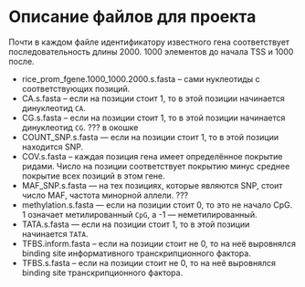 # Описание файлов для проекта

Почти в каждом файле идентификатору известного гена соответствует последовательность длины 2000. 1000 элементов до начала TSS и 1000 после.

- rice_prom_fgene.1000_1000.2000.s.fasta – сами нуклеотиды с соответствующих позиций.
- CA.s.fasta – если на позиции стоит 1, то в этой позиции начинается динуклеотид `CA`.
- CG.s.fasta – если на позиции стоит 1, то в этой позиции начинается динуклеотид `CG`. ??? в окошке
- COUNT_SNP.s.fasta — если на позиции стоит 1, то в этой позиции находится SNP.
- COV.s.fasta – каждая позиция гена имеет определённое покрытие ридами. Число на позиции соответствует покрытию минус среднее покрытие всех позиций в этом гене.
- MAF_SNP.s.fasta — на тех позициях, которые являются SNP, стоит число MAF, частота минорной аллели. ???
- methylation.s.fasta — если на позиции стоит 0, то это не начало CpG. 1 означает метилированный `CpG`, а -1 — неметилированный. 
- TATA.s.fasta — если на позиции стоит 1, то в этой позиции начинается `TATA`.
- TFBS.inform.fasta – если на позиции стоит не 0, то на неё выровнялся binding site информативного транскрипционного фактора.
- TFBS.s.fasta – если на позиции стоит не 0, то на неё выровнялся binding site транскрипционного фактора.
